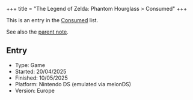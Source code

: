 +++
title = "The Legend of Zelda: Phantom Hourglass > Consumed"
+++

This is an entry in the [Consumed](@/notes/Consumption/Consumed.md) list.

See also the [parent note](@/notes/The_Legend_of_Zelda_Phantom_Hourglass/_index.md).

## Entry

- Type: Game
- Started: 20/04/2025
- Finished: 10/05/2025
- Platform: Nintendo DS (emulated via melonDS)
- Version: Europe
